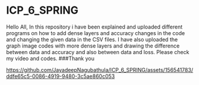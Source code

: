 # ICP_6_SPRING
Hello All,
     In this repository i have been explained and uploaded different programs on how to add dense layers and accuracy changes in the code and changing the given data in the CSV files. I have also uploaded the graph image codes with more dense layers and drawing the difference between data and accuracy and also between data and loss.
     Please check my video and codes.
     ###Thank you

https://github.com/JayadeepNagubathula/ICP_6_SPRING/assets/156541783/ddfe65c5-0086-4919-9480-3c5ae860c053

